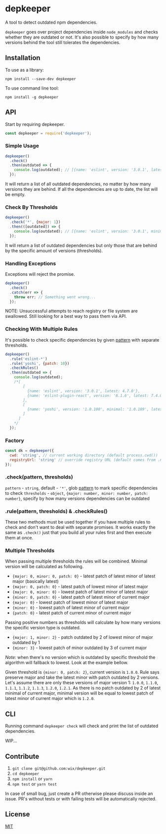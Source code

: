 # depkeeper
A tool to detect outdated npm dependencies.

`depkeeper` goes over project dependencies inside `node_modules` and checks whether they are outdated or not. It's also possible to specify by how many versions behind the tool still tolerates the dependencies.

## Installation
To use as a library:
```
npm install --save-dev depkeeper
```
To use command line tool:
```
npm install -g depkeeper
```

## API
Start by requiring depkeeper.
```js
const depkeeper = require('depkeeper');
```

### Simple Usage
```js
depkeeper()
  .check()
  .then(outdated => {
    console.log(outdated); // [{name: 'eslint', version: '3.0.1', latest: 4.7.0'}]
  });
```
It will return a list of all outdated dependencies, no matter by how many versions they are behind. If all the dependencies are up to date, the list will be empty.

### Check By Thresholds
```js
depkeeper()
  .check('*', {major: 1})
  .then(([outdated]) => {
    console.log(outdated); // [{name: 'eslint', version: '3.0.1', minimal: '4.0.0' latest: 5.7.0'}]
  });
```
It will return a list of outdated dependencies but only those that are behind by the specific amount of versions (thresholds).

### Handling Exceptions
Exceptions will reject the promise.
```js
depkeeper()
  .check()
  .catch(err => {
    throw err; // Something went wrong...
  });
```

NOTE: Unsuccessful attempts to reach registry or file system are swallowed. Still looking for a best way to pass them via API.

### Checking With Multiple Rules
It's possible to check specific dependencies by given [pattern](https://github.com/isaacs/minimatch) with separate thresholds.

```js
depkeeper()
  .rule('eslint-*')
  .rule('yoshi', {patch: 10})
  .checkRules()
  .then(outdated => {
    console.log(outdated);
    /*[
        [
          {name: 'eslint', version: '3.0.1', latest: 4.7.0'},
          {name: 'eslint-plugin-react', version: '6.1.6', latest: 7.4.0'},
        ],
        [
          {name: 'yoshi', version: '1.0.100', minimal: '1.0.189', latest: '1.0.199'}
        ]
      ]
    */
  });
```

### Factory
```js
const dk = depkeeper({
  cwd: 'string', // current working directory (default process.cwd())
  registryUrl: 'string' // override registry URL (default comes from .nvmrc or https://registry.npmjs.org)
});
```

### .check(pattern, thresholds)
`pattern` - `string`, default - `'*'`, glob [pattern](https://github.com/isaacs/minimatch) to mark specific dependencies to check
`thresholds` - `object`, `{major: number, minor: number, patch: number}`, specify by how many versions dependencies can be outdated

### .rule(pattern, thresholds) & .checkRules()
These two methods must be used together if you have multiple rules to check and don't want to deal with separate promises.
It works exactly the same as `.check()` just that you build all your rules first and then execute them at once.

### Multiple Thresholds
When passing multiple thresholds the rules will be combined. Minimal version will be calculated as following.
- `{major: 0, minor: 0, patch: 0}` - latest patch of latest minor of latest major (basically latest)
- `{major: 0, patch: 0}` - latest patch of lowest minor of latest major
- `{major: 0, minor: 0}` - lowest patch of latest minor of latest major
- `{minor: 0, patch: 0}` - latest patch of latest minor of current major
- `{major: 0}` - lowest patch of lowest minor of latest major
- `{minor: 0}` - lowest patch of latest minor of current major
- `{patch: 0}` - latest patch of current minor of current major

Passing positive numbers as thresholds will calculate by how many versions the specific version type is outdated.
- `{major: 1, minor: 2}` - patch outdated by 2 of lowest minor of major outdated by 1
- `{minor: 3}` - lowest patch of minor outdated by 3 of current major

*Note:* when there's no version which is outdated by specific threshold the algorithm will fallback to lowest. Look at the example bellow.

Given threshold is `{minor: 0, patch: 2}`, current version is `1.0.0`.
Rule says preserve major and take the latest minor with patch outdated by 2 versions.
Let's assume there are only these versions of major version 1: `1.0.0`, `1.1.0`, `1.1.1`, `1.1.2`, `1.1.3`, `1.2.0`, `1.2.1`.
As there is no patch outdated by 2 of latest minimal of current major, minimal version will be equal to lowest patch of latest minor of current major which is `1.2.0`.

## CLI
Running command `depkeeper check` will check and print the list of outdated dependencies.

WIP...

## Contribute
1. `git clone git@github.com:wix/depkeeper.git`
1. `cd depkeeper`
1. `npm install` or `yarn`
1. `npm test` or `yarn test`

In case of small bug, just create a PR otherwise please discuss inside an issue.
PR's without tests or with failing tests will be automatically rejected.

## License
[MIT](LICENSE)
